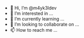 - 👋 Hi, I’m @m4yk3ldev
- 👀 I’m interested in ...
- 🌱 I’m currently learning ...
- 💞️ I’m looking to collaborate on ...
- 📫 How to reach me ...

<!---
m4yk3ldev/m4yk3ldev is a ✨ special ✨ repository because its `README.md` (this file) appears on your GitHub profile.
You can click the Preview link to take a look at your changes.
--->
